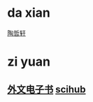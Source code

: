 # da xian
[陶哲轩][taozhexuan]
# zi yuan
[外文电子书][ebook]
[scihub][scihub]
------
[taozhexuan]:http://www.math.ucla.edu/~tao/preprints/cv.html
[ebook]:http://b-ok.org
[scihub]:http://www.sci-hub.hk/
